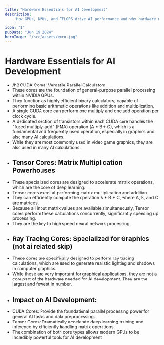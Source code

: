 ```yaml
---
title: "Hardware Essentials for AI Development"
description:
    'How GPUs, NPUs, and TFLOPS drive AI performance and why hardware matters.
    '
icon: "1"
pubDate: "Jun 19 2024"
heroImage: "/src/assets/euro.jpg"
---
```

# Hardware Essentials for AI Development
- /h2 CUDA Cores: Versatile Parallel Calculators
- These cores are the foundation of general-purpose parallel processing within NVIDIA GPUs.
- They function as highly efficient binary calculators, capable of performing basic arithmetic operations like addition and multiplication.
- A single CUDA core can perform one multiply and one add operation per clock cycle.
- A dedicated section of  transistors within each CUDA core handles the "fused multiply-add" (FMA) operation (A * B + C), which is a fundamental and frequently used operation, especially in graphics and also many AI calculations.
- While they are most commonly used in video game graphics, they are also used in many AI calculations.
- ## Tensor Cores: Matrix Multiplication Powerhouses
- These specialized cores are designed to accelerate matrix operations, which are the core of deep learning.
- Tensor cores excel at performing matrix multiplication and addition.
- They can efficiently compute the operation A * B + C, where A, B, and C are matrices.
- Because all input matrix values are available simultaneously, Tensor cores perform these calculations concurrently, significantly speeding up processing.
- They are the key to high speed neural network processing.
- ## Ray Tracing Cores: Specialized for Graphics (not ai related skip)
- These cores are specifically designed to perform ray tracing calculations, which are used to generate realistic lighting and shadows in computer graphics.
- While these are very important for graphical applications, they are not a core part of the hardware needed for AI development.
  They are the largest and fewest in number.
- ## Impact on AI Development:
- CUDA Cores: Provide the foundational parallel processing power for general AI tasks and data preprocessing.
- Tensor Cores: Dramatically accelerate deep learning training and inference by efficiently handling matrix operations.
- The combination of both core types allows modern GPUs to be incredibly powerful tools for AI development.